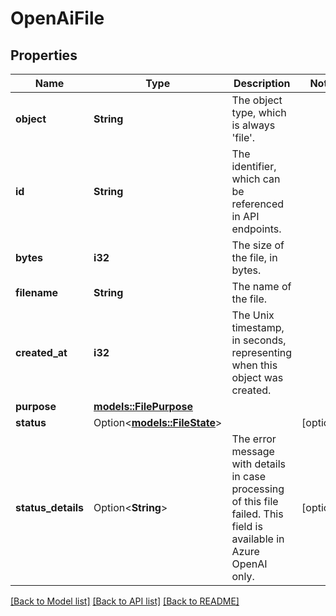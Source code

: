 # OpenAiFile

## Properties

Name | Type | Description | Notes
------------ | ------------- | ------------- | -------------
**object** | **String** | The object type, which is always 'file'. | 
**id** | **String** | The identifier, which can be referenced in API endpoints. | 
**bytes** | **i32** | The size of the file, in bytes. | 
**filename** | **String** | The name of the file. | 
**created_at** | **i32** | The Unix timestamp, in seconds, representing when this object was created. | 
**purpose** | [**models::FilePurpose**](FilePurpose.md) |  | 
**status** | Option<[**models::FileState**](FileState.md)> |  | [optional]
**status_details** | Option<**String**> | The error message with details in case processing of this file failed. This field is available in Azure OpenAI only. | [optional]

[[Back to Model list]](../README.md#documentation-for-models) [[Back to API list]](../README.md#documentation-for-api-endpoints) [[Back to README]](../README.md)


